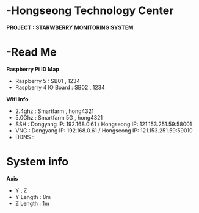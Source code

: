 # -Hongseong Technology Center 
**PROJECT : STARWBERRY MONITORING SYSTEM**

# -Read Me
**Raspberry Pi ID Map**
- Raspberry 5 : SB01 , 1234
- Raspberry 4 IO Board : SB02 , 1234

**Wifi info**
- 2.4ghz : Smartfarm , hong4321
- 5.0Ghz : Smartfarm 5G , hong4321
- SSH : Dongyang IP: 192.168.0.61 / Hongseong IP: 121.153.251.59:58001
- VNC : Dongyang IP: 192.168.0.61 / Hongseong IP: 121.153.251.59:59010
- DDNS :

# System info 
**Axis**
- Y , Z 
- Y Length : 8m
- Z Length : 1m
